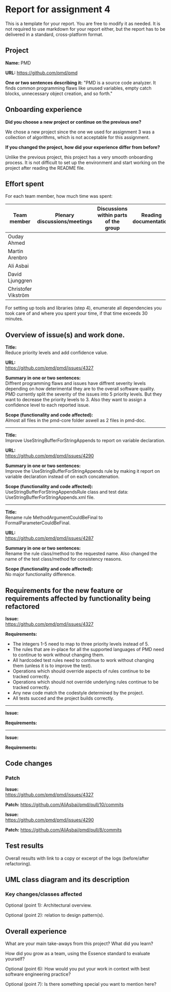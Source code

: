 # Report for assignment 4

This is a template for your report. You are free to modify it as needed.
It is not required to use markdown for your report either, but the report
has to be delivered in a standard, cross-platform format.

## Project

**Name:** PMD

**URL:** https://github.com/pmd/pmd

**One or two sentences describing it:** "PMD is a source code analyzer. It finds common programming flaws like unused variables, empty catch blocks, unnecessary object creation, and so forth."



## Onboarding experience

**Did you choose a new project or continue on the previous one?**

We chose a new project since the one we used for assignment 3 was a collection of algorithms, which is not acceptable for this assignment.

**If you changed the project, how did your experience differ from before?**

Unlike the previous project, this project has a very smooth onboarding process. It is not difficult to set up the environment and start working on the project after reading the README file.


## Effort spent

For each team member, how much time was spent:

| Team member | Plenary discussions/meetings | Discussions within parts of the group | Reading documentation | Configuration and setup | Analyzing code/output | Writing documentation | writing code | running code | Total |
| ------------- | ---------------------------- | ---------------------------------- | ------------------ | -------------------- | ------------------- | --------------- | --------------- | ----------- | ----- |
| Ouday Ahmed |  |  |  |  |  |  |  |  |  |
| Martin Arenbro |  |  |  |  |  |  |  |  |  |
| Ali Asbai |  |  |  |  |  |  |  |  |  |
| David Ljunggren |  |  |  |  |  |  |  |  |  |
| Christofer Vikström |  |  |  |  |  |  |  |  |  |

For setting up tools and libraries (step 4), enumerate all dependencies
you took care of and where you spent your time, if that time exceeds
30 minutes.

## Overview of issue(s) and work done.

**Title:**  
Reduce priority levels and add confidence value.

**URL:**  
https://github.com/pmd/pmd/issues/4327

**Summary in one or two sentences:**  
Diffrent programming flaws and issues have diffrent severity levels depending on how deterimental they are to the overall software quality. PMD currently split the severity of the issues into 5 priority levels. But they want to decrease the priority levels to 3. Also they want to assign a confidence level to each reported issue.

**Scope (functionality and code affected):**  
Almost all files in the pmd-core folder aswell as 2 files in pmd-doc.

-----------------------------------------------------------------------------------------------------------------------------------------------------------------------

**Title:**  
Improve UseStringBufferForStringAppends to report on variable declaration.

**URL:**  
https://github.com/pmd/pmd/issues/4290

**Summary in one or two sentences:**  
Improve the UseStringBufferForStringAppends rule by making it report on variable declaration instead of on each concatenation.

**Scope (functionality and code affected):**  
UseStringBufferForStringAppendsRule class and test data: UseStringBufferForStringAppends.xml file.

-----------------------------------------------------------------------------------------------------------------------------------------------------------------------

**Title:**  
Rename rule MethodArgumentCouldBeFinal to FormalParameterCouldBeFinal.

**URL:**  
https://github.com/pmd/pmd/issues/4287

**Summary in one or two sentences:**  
Rename the rule class/method to the requested name. Also changed the name of the test class/method for consistency reasons. 

**Scope (functionality and code affected):**  
No major functionality difference. 
## Requirements for the new feature or requirements affected by functionality being refactored

**Issue:**  
https://github.com/pmd/pmd/issues/4327

**Requirements:**
- The integers 1-5 need to map to three priority levels instead of 5.
- The rules that are in-place for all the supported languages of PMD need to continue to work without changing them.
- All hardcoded test rules need to continue to work without changing them (unless it is to improve the test).
- Operations which should override aspects of rules continue to be tracked correctly.
- Operations which should not override underlying rules continue to be tracked correctly.
- Any new code match the codestyle determined by the project.
- All tests succed and the project builds correctly.

-----------------------------------------------------------------------------------------------------------------------------------------------------------------------

**Issue:**  

**Requirements:**

-----------------------------------------------------------------------------------------------------------------------------------------------------------------------

**Issue:**  

**Requirements:**

## Code changes

### Patch

**Issue:**  
https://github.com/pmd/pmd/issues/4327

**Patch:**
https://github.com/AliAsbai/pmd/pull/10/commits

**Issue:**  
https://github.com/pmd/pmd/issues/4290

**Patch:**
https://github.com/AliAsbai/pmd/pull/8/commits

## Test results

Overall results with link to a copy or excerpt of the logs (before/after
refactoring).

## UML class diagram and its description

### Key changes/classes affected

Optional (point 1): Architectural overview.

Optional (point 2): relation to design pattern(s).

## Overall experience

What are your main take-aways from this project? What did you learn?

How did you grow as a team, using the Essence standard to evaluate yourself?

Optional (point 6): How would you put your work in context with best software engineering practice?

Optional (point 7): Is there something special you want to mention here?
